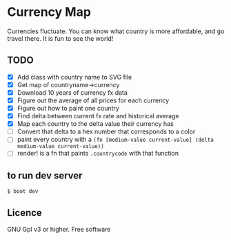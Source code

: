 # Currency Map
Currencies fluctuate. You can know what country is more affordable, and go travel there. It is fun to see the world!

## TODO

- [x] Add class with country name to SVG file
- [x] Get map of countryname->currency
- [x] Download 10 years of currency fx data
- [x] Figure out the average of all prices for each currency
- [x] Figure out how to paint one country
- [x] Find delta between current fx rate and historical average
- [x] Map each country to the delta value their currency has
- [ ] Convert that delta to a hex number that corresponds to a color
- [ ] paint every country with a `(fn [medium-value current-value] (delta medium-value current-value))`
- [ ] render! is a fn that paints `.countrycode` with that function

## to run dev server
`$ boot dev`

## Licence
GNU Gpl v3 or higher. Free software

